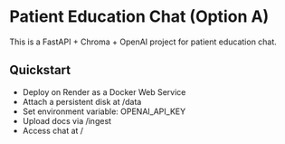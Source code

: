 # Patient Education Chat (Option A)
This is a FastAPI + Chroma + OpenAI project for patient education chat.

## Quickstart
- Deploy on Render as a Docker Web Service
- Attach a persistent disk at /data
- Set environment variable: OPENAI_API_KEY
- Upload docs via /ingest
- Access chat at /
